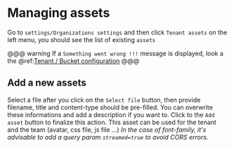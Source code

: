 # Managing assets

Go to `settings/Organizations settings` and then click `Tenant assets` on the left menu, you should see the list of existing `assets`

@@@ warning
If a `Something went wrong !!!` message is displayed, look a the @ref:[Tenant / Bucket configuration](../adminusage/1-tenants.md)
@@@

## Add a new assets
Select a file after you click on the `Select file` button, then provide filename, title and content-type should be pre-filled.
You can overwrite these informations and add a description if you want to.
Click to the `Add asset` button to finalize this action.
This asset can be used for the tenant and the team (avatar, css file, js file ...)
*In the case of font-family, it's advisable to add a query param `streamed=true` to avoid CORS errors.*


